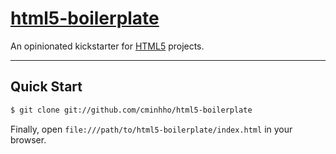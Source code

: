 # [html5-boilerplate](https://github.com/cminhho/html5-boilerplate)

An opinionated kickstarter for [HTML5](https://github.com/cminhho/html5-boilerplate) projects.

***

## Quick Start

```sh
$ git clone git://github.com/cminhho/html5-boilerplate
```

Finally, open `file:///path/to/html5-boilerplate/index.html` in your browser.
